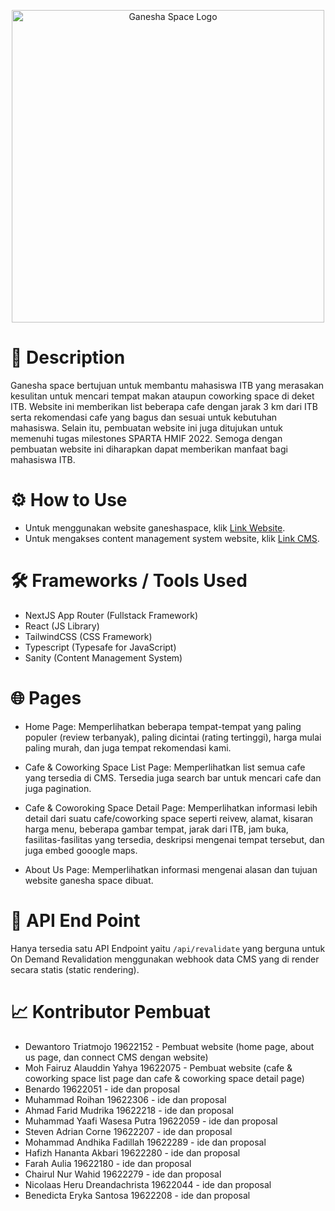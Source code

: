 <p align="center">
<img src="https://ganesha-space.vercel.app/link-preview.png" alt="Ganesha Space Logo" width="500">
</p>

# 📍 Description

Ganesha space bertujuan untuk membantu mahasiswa ITB yang merasakan kesulitan untuk mencari tempat makan ataupun coworking space di deket ITB. Website ini memberikan list beberapa cafe dengan jarak 3 km dari ITB serta rekomendasi cafe yang bagus dan sesuai untuk kebutuhan mahasiswa. Selain itu, pembuatan website ini juga ditujukan untuk memenuhi tugas milestones SPARTA HMIF 2022. Semoga dengan pembuatan website ini diharapkan dapat memberikan manfaat bagi mahasiswa ITB.

# ⚙️ How to Use

- Untuk menggunakan website ganeshaspace, klik [Link Website](https://ganesha-space.vercel.app/).
- Untuk mengakses content management system website, klik [Link CMS](https://ganesha-space.vercel.app/studio).

# 🛠️ Frameworks / Tools Used

- NextJS App Router (Fullstack Framework)
- React (JS Library)
- TailwindCSS (CSS Framework)
- Typescript (Typesafe for JavaScript)
- Sanity (Content Management System)

# 🌐 Pages

- Home Page: Memperlihatkan beberapa tempat-tempat yang paling populer (review terbanyak), paling dicintai (rating tertinggi), harga mulai paling murah, dan juga tempat rekomendasi kami.

- Cafe & Coworking Space List Page: Memperlihatkan list semua cafe yang tersedia di CMS. Tersedia juga search bar untuk mencari cafe dan juga pagination.

- Cafe & Coworoking Space Detail Page: Memperlihatkan informasi lebih detail dari suatu cafe/coworking space seperti reivew, alamat, kisaran harga menu, beberapa gambar tempat, jarak dari ITB, jam buka, fasilitas-fasilitas yang tersedia, deskripsi mengenai tempat tersebut, dan juga embed gooogle maps.

- About Us Page: Memperlihatkan informasi mengenai alasan dan tujuan website ganesha space dibuat.

# 🚪 API End Point

Hanya tersedia satu API Endpoint yaitu `/api/revalidate` yang berguna untuk On Demand Revalidation menggunakan webhook data CMS yang di render secara statis (static rendering).

# 📈 Kontributor Pembuat

- Dewantoro Triatmojo 19622152 - Pembuat website (home page, about us page, dan connect CMS dengan website)
- Moh Fairuz Alauddin Yahya 19622075 - Pembuat website (cafe & coworking space list page dan cafe & coworking space detail page)
- Benardo 19622051 - ide dan proposal
- Muhammad Roihan 19622306 - ide dan proposal
- Ahmad Farid Mudrika 19622218 - ide dan proposal
- Muhammad Yaafi Wasesa Putra 19622059 - ide dan proposal
- Steven Adrian Corne 19622207 - ide dan proposal
- Mohammad Andhika Fadillah 19622289 - ide dan proposal
- Hafizh Hananta Akbari 19622280 - ide dan proposal
- Farah Aulia 19622180 - ide dan proposal
- Chairul Nur Wahid 19622279 - ide dan proposal
- Nicolaas Heru Dreandachrista 19622044 - ide dan proposal
- Benedicta Eryka Santosa 19622208 - ide dan proposal
